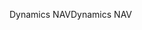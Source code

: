 <span data-ttu-id="bcf3a-101">Dynamics NAV</span><span class="sxs-lookup"><span data-stu-id="bcf3a-101">Dynamics NAV</span></span>
